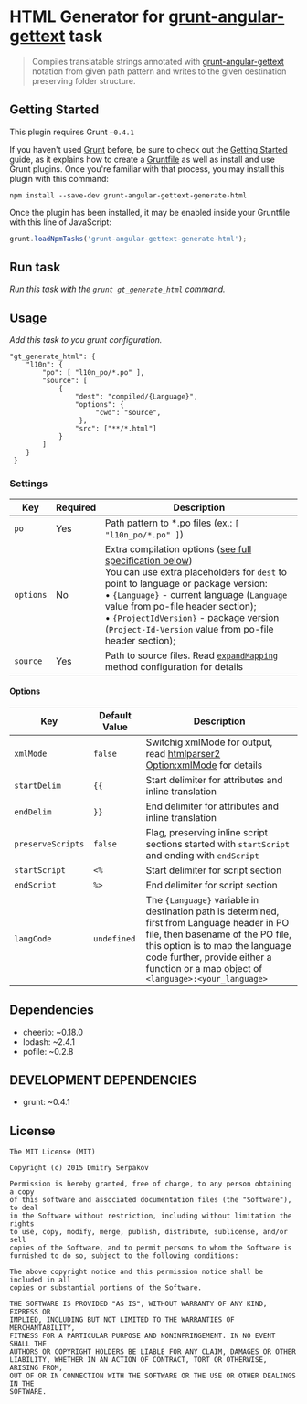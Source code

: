 # HTML Generator for [grunt-angular-gettext](https://github.com/rubenv/grunt-angular-gettext) task

> Compiles translatable strings annotated with [grunt-angular-gettext](https://github.com/rubenv/grunt-angular-gettext) notation from given path pattern and writes to the given destination preserving folder structure.


## Getting Started

This plugin requires Grunt `~0.4.1`

If you haven't used [Grunt](http://gruntjs.com/) before, be sure to check out the [Getting Started](http://gruntjs.com/getting-started) guide, as it explains how to create a [Gruntfile](http://gruntjs.com/sample-gruntfile) as well as install and use Grunt plugins. Once you're familiar with that process, you may install this plugin with this command:

```shell
npm install --save-dev grunt-angular-gettext-generate-html
```

Once the plugin has been installed, it may be enabled inside your Gruntfile with this line of JavaScript:

```js
grunt.loadNpmTasks('grunt-angular-gettext-generate-html');
```


## Run task

_Run this task with the `grunt gt_generate_html` command._


## Usage

_Add this task to you grunt configuration._
 
```
"gt_generate_html": {
    "l10n": {
        "po": [ "l10n_po/*.po" ],
        "source": [
            {
                "dest": "compiled/{Language}",
                "options": {
                     "cwd": "source",
                 },
                "src": ["**/*.html"]
            }
        ]
    }
 }
 ```
 

### Settings

| Key | Required | Description |
| --- | --- | --- |
| `po` | Yes | Path pattern to \*.po files (ex.: `[ "l10n_po/*.po" ]`) |
| `options` | No | Extra compilation options ([see full specification below](#options)) <br />You can use extra placeholders for `dest` to point to language or package version:<br />• `{Language}` - current language (`Language` value from po-file header section);<br />• `{ProjectIdVersion}` - package version (`Project-Id-Version` value from po-file header section); |
| `source` | Yes | Path to source files. Read [`expandMapping`](http://gruntjs.com/api/grunt.file#grunt.file.expandmapping) method configuration for details |


#### Options

| Key | Default Value | Description |
| --- | --- | --- |
| `xmlMode` | `false` | Switchig xmlMode for output, read [htmlparser2 Option:xmlMode](https://github.com/fb55/htmlparser2/wiki/Parser-options#option-xmlmode) for details |
| `startDelim` | `{{` | Start delimiter for attributes and inline translation |
| `endDelim` | `}}` | End delimiter for attributes and inline translation |
| `preserveScripts` | `false` | Flag, preserving inline script sections started with `startScript` and ending with `endScript` |
| `startScript` | `<%` | Start delimiter for script section |
| `endScript` | `%>` | End delimiter for script section |
| `langCode` | `undefined` | The `{Language}` variable in destination path is determined, first from Language header in PO file, then basename of the PO file, this option is to map the language code further, provide either a function or a map object of `<language>:<your_language>` |


## Dependencies

 - cheerio: ~0.18.0
 - lodash: ~2.4.1
 - pofile: ~0.2.8


## DEVELOPMENT DEPENDENCIES
 
 - grunt: ~0.4.1


## License

```
The MIT License (MIT)

Copyright (c) 2015 Dmitry Serpakov

Permission is hereby granted, free of charge, to any person obtaining a copy
of this software and associated documentation files (the "Software"), to deal
in the Software without restriction, including without limitation the rights
to use, copy, modify, merge, publish, distribute, sublicense, and/or sell
copies of the Software, and to permit persons to whom the Software is
furnished to do so, subject to the following conditions:

The above copyright notice and this permission notice shall be included in all
copies or substantial portions of the Software.

THE SOFTWARE IS PROVIDED "AS IS", WITHOUT WARRANTY OF ANY KIND, EXPRESS OR
IMPLIED, INCLUDING BUT NOT LIMITED TO THE WARRANTIES OF MERCHANTABILITY,
FITNESS FOR A PARTICULAR PURPOSE AND NONINFRINGEMENT. IN NO EVENT SHALL THE
AUTHORS OR COPYRIGHT HOLDERS BE LIABLE FOR ANY CLAIM, DAMAGES OR OTHER
LIABILITY, WHETHER IN AN ACTION OF CONTRACT, TORT OR OTHERWISE, ARISING FROM,
OUT OF OR IN CONNECTION WITH THE SOFTWARE OR THE USE OR OTHER DEALINGS IN THE
SOFTWARE.
```

